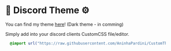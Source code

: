 # 💜 Discord Theme ⚙️
You can find my theme [here](https://github.com/AninhaPardini/CustomThemes/blob/Discord/discord.theme.css)! (Dark theme - in comming)

Simply add into your discord clients CustomCSS file/editor.
```css
  @import url("https://raw.githubusercontent.com/AninhaPardini/CustomThemes/refs/heads/main/discord.theme.css");
```
